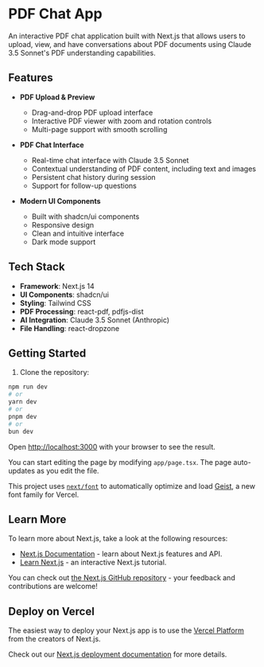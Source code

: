 # PDF Chat App

An interactive PDF chat application built with Next.js that allows users to upload, view, and have conversations about PDF documents using Claude 3.5 Sonnet's PDF understanding capabilities.

## Features

- **PDF Upload & Preview**
  - Drag-and-drop PDF upload interface
  - Interactive PDF viewer with zoom and rotation controls
  - Multi-page support with smooth scrolling

- **PDF Chat Interface**
  - Real-time chat interface with Claude 3.5 Sonnet
  - Contextual understanding of PDF content, including text and images
  - Persistent chat history during session
  - Support for follow-up questions

- **Modern UI Components**
  - Built with shadcn/ui components
  - Responsive design
  - Clean and intuitive interface
  - Dark mode support

## Tech Stack

- **Framework**: Next.js 14
- **UI Components**: shadcn/ui
- **Styling**: Tailwind CSS
- **PDF Processing**: react-pdf, pdfjs-dist
- **AI Integration**: Claude 3.5 Sonnet (Anthropic)
- **File Handling**: react-dropzone

## Getting Started

1. Clone the repository:

```bash
npm run dev
# or
yarn dev
# or
pnpm dev
# or
bun dev
```

Open [http://localhost:3000](http://localhost:3000) with your browser to see the result.

You can start editing the page by modifying `app/page.tsx`. The page auto-updates as you edit the file.

This project uses [`next/font`](https://nextjs.org/docs/app/building-your-application/optimizing/fonts) to automatically optimize and load [Geist](https://vercel.com/font), a new font family for Vercel.

## Learn More

To learn more about Next.js, take a look at the following resources:

- [Next.js Documentation](https://nextjs.org/docs) - learn about Next.js features and API.
- [Learn Next.js](https://nextjs.org/learn) - an interactive Next.js tutorial.

You can check out [the Next.js GitHub repository](https://github.com/vercel/next.js) - your feedback and contributions are welcome!

## Deploy on Vercel

The easiest way to deploy your Next.js app is to use the [Vercel Platform](https://vercel.com/new?utm_medium=default-template&filter=next.js&utm_source=create-next-app&utm_campaign=create-next-app-readme) from the creators of Next.js.

Check out our [Next.js deployment documentation](https://nextjs.org/docs/app/building-your-application/deploying) for more details.
